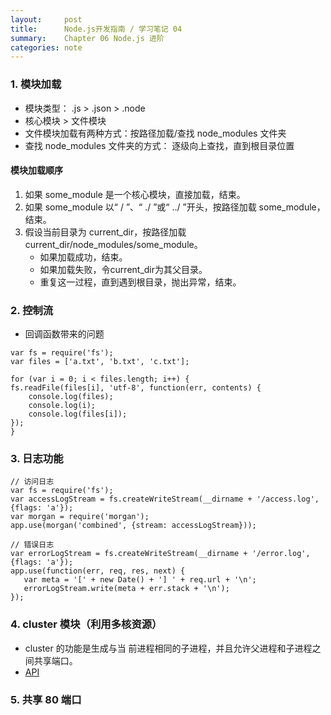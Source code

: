 ```yaml
---
layout:     post
title:      Node.js开发指南 / 学习笔记 04
summary:    Chapter 06 Node.js 进阶 
categories: note
---
```


### 1. 模块加载

- 模块类型： .js > .json > .node
- 核心模块 > 文件模块
- 文件模块加载有两种方式：按路径加载/查找 node_modules 文件夹
- 查找 node_modules 文件夹的方式： 逐级向上查找，直到根目录位置

#### 模块加载顺序

1. 如果 some_module 是一个核心模块，直接加载，结束。
2. 如果 some_module 以“ / ”、“ ./ ”或“ ../ ”开头，按路径加载 some_module，结束。
3. 假设当前目录为 current_dir，按路径加载 current_dir/node_modules/some_module。
	- 如果加载成功，结束。
	- 如果加载失败，令current_dir为其父目录。
	- 重复这一过程，直到遇到根目录，抛出异常，结束。

### 2. 控制流

- 回调函数带来的问题

```
var fs = require('fs');
var files = ['a.txt', 'b.txt', 'c.txt'];

for (var i = 0; i < files.length; i++) {
fs.readFile(files[i], 'utf-8', function(err, contents) {
	console.log(files);
	console.log(i);
	console.log(files[i]);
});
}
```

### 3. 日志功能

```
// 访问日志
var fs = require('fs');
var accessLogStream = fs.createWriteStream(__dirname + '/access.log', {flags: 'a'});
var morgan = require('morgan');
app.use(morgan('combined', {stream: accessLogStream}));

// 错误日志
var errorLogStream = fs.createWriteStream(__dirname + '/error.log', {flags: 'a'});
app.use(function(err, req, res, next) {
   var meta = '[' + new Date() + '] ' + req.url + '\n';
   errorLogStream.write(meta + err.stack + '\n');
});
```

### 4. cluster 模块（利用多核资源）

- cluster 的功能是生成与当
前进程相同的子进程，并且允许父进程和子进程之间共享端口。
- [API](https://nodejs.org/docs/latest-v5.x/api/cluster.html)

### 5. 共享 80 端口














